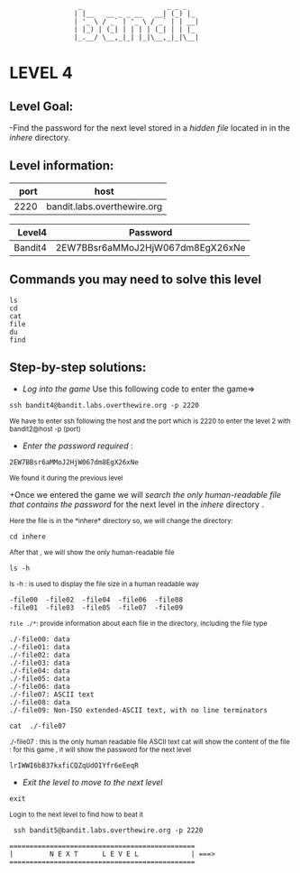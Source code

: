                      _                     _ _ _
                    | |__   __ _ _ __   __| (_) |_
                    | '_ \ / _` | '_ \ / _` | | __|
                    | |_) | (_| | | | | (_| | | |_
                    |_.__/ \__,_|_| |_|\__,_|_|\__|  



# LEVEL 4

## Level Goal:

-Find the password for the next level stored in a *hidden file* located in in the *inhere* directory.

## Level information:

| port |             host               |
|-----:|--------------------------------|
| 2220 |  bandit.labs.overthewire.org   |

| Level4 |  Password                             |
|-------:|---------------------------------------|
| Bandit4| 2EW7BBsr6aMMoJ2HjW067dm8EgX26xNe      |

## Commands you may need to solve this level

```
ls
cd
cat
file
du
find
```

## Step-by-step solutions:

+ *Log into the game* 
 Use this following code to enter the game=>
```
ssh bandit4@bandit.labs.overthewire.org -p 2220
```
<sub>We have to enter ssh following the host and the port which is 2220 to enter the level 2 with bandit2@host -p (port)</sub>

+ *Enter the password required* : 
```
2EW7BBsr6aMMoJ2HjW067dm8EgX26xNe
```
<sub>We found it during the previous level</sub>

+Once we entered the game we will *search the only human-readable file that contains the password* for the next level in the *inhere* directory .


<sub>
 Here the file is in the *inhere* directory so, we will change the directory:
</sub>

```
cd inhere

```

<sub>
After that , we will show the only human-readable file
</sub>

```
ls -h

```

<sub>

  ls -h : is used to display the file size in a human readable way
  
</sub>

``` 
-file00  -file02  -file04  -file06  -file08
-file01  -file03  -file05  -file07  -file09

```
<sub>

  `file ./*`: provide information about each file in the directory, including the file type
  
</sub>

``` 
./-file00: data
./-file01: data
./-file02: data
./-file03: data
./-file04: data
./-file05: data
./-file06: data
./-file07: ASCII text
./-file08: data
./-file09: Non-ISO extended-ASCII text, with no line terminators

```


```
cat  ./-file07

```

<sub>
   ./-file07 : this is the only human readable file ASCII text
  cat will show the content of the file : for this game , it will show the password for the next level
</sub>


``` 
lrIWWI6bB37kxfiCQZqUdOIYfr6eEeqR

```

+ *Exit the level to move to the next level*
```
exit

```
<sub>Login to the next level to find how to beat it</sub>

```
 ssh bandit5@bandit.labs.overthewire.org -p 2220

```
```
==============================================
|         N E X T      L E V E L             | ===>
==============================================    
```
